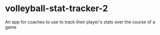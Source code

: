 # volleyball-stat-tracker-2

An app for coaches to use to track their player's stats over the course of a game
